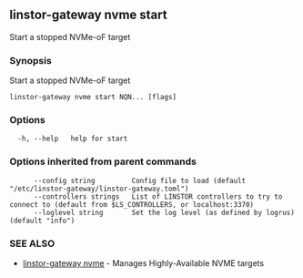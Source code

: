 ## linstor-gateway nvme start

Start a stopped NVMe-oF target

### Synopsis

Start a stopped NVMe-oF target

```
linstor-gateway nvme start NQN... [flags]
```

### Options

```
  -h, --help   help for start
```

### Options inherited from parent commands

```
      --config string         Config file to load (default "/etc/linstor-gateway/linstor-gateway.toml")
      --controllers strings   List of LINSTOR controllers to try to connect to (default from $LS_CONTROLLERS, or localhost:3370)
      --loglevel string       Set the log level (as defined by logrus) (default "info")
```

### SEE ALSO

* [linstor-gateway nvme](linstor-gateway_nvme.md)	 - Manages Highly-Available NVME targets

